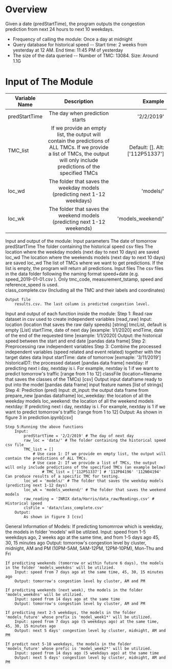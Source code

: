 # Overview
Given a date (predStartTime), the program outputs the congestion prediction from next 24 hours to next 10 weekdays. 
* Frequency of calling the module: Once a day at midnight
* Query database for historical speed -- Start time: 2 weeks from yesterday at 12 AM. End time: 11:45 PM of yesterday 
* The size of the data queried -- Number of TMC: 13084. Size: Around 1.1G

# Input of The Module
| Variable Name        | Description           | Example  |
| ------------- |:-------------:| -----:|
| predStartTime      | The day when prediction starts | '2/2/2019' |
| TMC_list      | If we provide an empty list, the output will contain the predictions of ALL TMCs. If we provide a list of TMCs, the output will only include predictions of the specified TMCs      |   Default: []. Alt: ['112P51337'] |
| loc_wd | The folder that saves the weekday models (predicting next 1-12 weekdays)      |    'models/' |
| loc_wk | The folder that saves the weekend models (predicting next 1-12 weekends)      |    'models_weekend/' |

Input and output of the module:
	Input parameters
		The date of tomorrow predStartTime
        The folder containing the historical speed csv files
		The location where the weekday models (next day to next 10 days) are saved loc_wd
		The location where the weekends models (next day to next 10 days) are saved loc_wd
		The list of TMCs where we want to get predictions. If the list is empty, the program will return all predictions.
	Input files
		The csv files in the data folder following the naming format speed+date (e.g. speed_2019-01-01.csv ). Only tmc_code, measurement_tstamp, speed and reference_speed is used.    
		class_complete.csv (Including all the TMC and their labels and coordinates)
	
	Output file
		results.csv. The last column is predicted congestion level. 



Input and output of each function inside the module:
    Step 1: Read raw dataset in csv used to create independent variables (read_raw)
        Input: location (location that saves the raw daily speeds) [string]
               tmcList, default is empty [List]
               startTime, date of next day  [example: 1/1/2020]
               endTime, date of the end of the requested time [example: 1/1/2020]
        Output: the historical speed between the start and end date [pandas data frame]
    Step 2: Preprocessing raw independent variables
    Step 3: Combine the processed independent variables (speed related and event related) together with the target dates data
        Input
            startTime: date of tomorrow [exmaple: '3/11/2019']
            historicalDT: the processed dataset [pandas data frame]
            nextday: If predicting next i day, nextday is i. For example, nextday is 1 if we want to predict tomorrow's traffic [range from 1 to 12]
            classFile (location+filename that saves the classes of the TMCs) [csv]
        Output
            input dataframe ready to put into the model [pandas data frame]
            input feature names [list of strings]
    Step 4: Prediction (pred)
        Input:
            dt_input: the output data frame from prepare_new [pandas dataframe]
            loc_weekday: the location of all the weekday models
            loc_weekend: the location of all the weekend models
            nextday: If predicting next i day, nextday is i. For example, nextday is 1 if we want to predict tomorrow's traffic [range from 1 to 12]
        Output:
            As shown in figure 3 in prediction.ipynb[csv]

    Step 5:Running the above functions
        Input:
            predStartTime = '2/2/2019' # The day of next day
            raw_loc = 'data/' # The folder containing the historical speed csv file
            TMC_list = [] 
                # Use case 1: If we provide en empty list, the output will contain the predictions of ALL TMCs.
                # Use case 2: If we provide a list of TMCs, the output will only include predictions of the specified TMCs (an example below)
                    # TMC_list = ['112P51337'] # '112P04196' '112N04194' Can produce results of a specific TMC for testing.
            loc_wd = 'models/' # The folder that saves the weekday models (predicting next 1-12 days)
            loc_wk = 'models_weekend/' # The folder that saves the weekend models 
            raw_reading = 'INRIX data/Harris/data_raw/Readings.csv' # Historical speed
            clsFile = 'data/class_complete.csv'
        Output:
            As shown in figure 3 [csv]




General Information of Models:
    If predicting tomomrrow which is weekday, the models in folder 'models' will be utilzied. 
        Input: speed from 1-5 weekdays ago, 2 weeks ago at the same time, and from 1-5 days ago 45, 30, 15 minutes ago
        Output: tomorrow's congestion level by cluster, midnight, AM and PM (10PM-5AM, 5AM-12PM, 12PM-10PM), Mon-Thu and Fri
        
    If predicting weekends (tomorrow or within future 6 days), the models in the folder 'models_weekdns' will be utilzied.
        Input: speed from 7 days ago at the same time, 45, 30, 15 minutes ago
        Output: tomorrow's congestion level by cluster, AM and PM
    
    If predicting weekends (next week), the models in the folder 'models_weekdns' will be utilzied.
        Input: speed from 14 days ago at the same time
        Output: tomorrow's congestion level by cluster, AM and PM

    If predicting next 2-5 weekdays, the models in the folder 'models_future' whose prefix is 'model_week1*' will be utilized.
        Input: speed from 7 days ago (5 weekdays ago) at the same time, 45, 30, 15 minutes ago
        Output: next 5 days' congestion level by cluster, midnight, AM and PM
        
    If predict next 5-10 weekdays, the models in the folder 'models_future' whose prefic is 'model_week2*' will be utilzied.
        Input: speed from 14 days ago (5 weekdays ago) at the same time
        Output: next 5 days' congestion level by cluster, midnight, AM and PM
